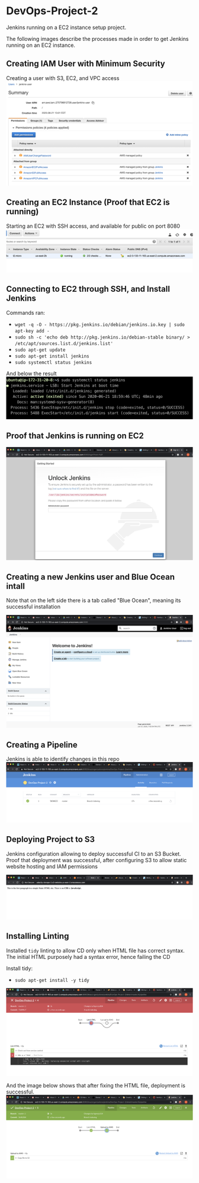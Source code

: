 # DevOps-Project-2
Jenkins running on a EC2 instance setup project.

The following images describe the processes made in order to get Jenkins running on an EC2 instance.

## Creating IAM User with Minimum Security
Creating a user with S3, EC2, and VPC access
<img src="./screenshot-01.png">

## Creating an EC2 Instance (Proof that EC2 is running)
Starting an EC2 with SSH access, and available for public on port 8080
<img src="./screenshot-02.png">

## Connecting to EC2 through SSH, and Install Jenkins
Commands ran:
- `wget -q -O - https://pkg.jenkins.io/debian/jenkins.io.key | sudo apt-key add -`
- `sudo sh -c 'echo deb http://pkg.jenkins.io/debian-stable binary/ > /etc/apt/sources.list.d/jenkins.list'`
- `sudo apt-get update`
- `sudo apt-get install jenkins`
- `sudo systemctl status jenkins`

And below the result
<img src="./screenshot-09.png">

## Proof that Jenkins is running on EC2
<img src="./screenshot-03.png">

## Creating a new Jenkins user and Blue Ocean intall
Note that on the left side there is a tab called "Blue Ocean", meaning its successful installation

<img src="./screenshot-04.png">

## Creating a Pipeline
Jenkins is able to identify changes in this repo
<img src="./screenshot-05.png">

## Deploying Project to S3
Jenkins configuration allowing to deploy successful CI to an S3 Bucket. Proof that deployment was successful, after configuring S3 to allow static website hosting and IAM permissions

<img src="./screenshot-06.png">

## Installing Linting
Installed `tidy` linting to allow CD only when HTML file has correct syntax. The initial HTML purposely had a syntax error, hence failing the CD

Install tidy:
- `sudo apt-get install -y tidy`
<img src="./screenshot-07.png">

And the image below shows that after fixing the HTML file, deployment is successful.
<img src="./screenshot-08.png">